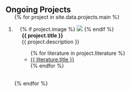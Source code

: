 <h2 id="projects" style="margin: 2px 0px -15px;">Ongoing Projects</h2>

<div class="projects">
<ol class="project-list">

{% for project in site.data.projects.main %}

<li>
<div class="project-row">
    <div class="col-sm-3 project-image" style="position: relative;padding-right: 15px;padding-left: 15px;">
        {% if project.image %} 
         <img src="{{ project.image }}" class="teaser img-fluid z-depth-1" style="width=100;height=40%;">
        {% endif %}
    </div>
    <div class="col-sm-9 project-details" style="position: relative padding-right: 15px;padding-left: 20px;">
        <div class="project-title"><strong>{{ project.title }}</strong></div>
        <div class="project-description">{{ project.description }}</div>
        <div class="project-literature">
            <ul class="literature-list">
                {% for literature in project.literature %}
                <li><a href="{{ literature.link }}" target="_blank">{{ literature.title }}</a></li>
                {% endfor %}
            </ul>
        </div>
    </div>
</div>
</li>

<br>

{% endfor %}

</ol>
</div>

